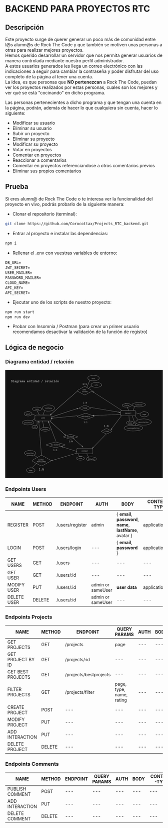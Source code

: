 # BACKEND PARA PROYECTOS RTC

## Descripción

Este proyecto surge de querer generar un poco más de comunidad entre l@s alumn@s de Rock The Code y que también se motiven unas personas a otras para realizar mejores proyectos.  
Hemos querido desarrollar un servidor que nos permita generar usuarios de manera controlada mediante nuestro perfil administrador.  
A estos usuarios generados les llega un correo electrónico con las indicaciones a seguir para cambiar la contraseña y poder disfrutar del uso completo de la página al tener una cuenta.  
La idea, es que personas que **NO pertenezcan** a Rock The Code, puedan ver los proyectos realizados por estas personas, cuales son los mejores y ver qué se está "cocinando" en dicho programa.

Las personas pertenecientes a dicho programa y que tengan una cuenta en la página, podrán, además de hacer lo que cualquiera sin cuenta, hacer lo siguiente:

- Modificar su usuario
- Eliminar su usuario
- Subir un proyecto
- Eliminar su proyecto
- Modificar su proyecto
- Votar en proyectos
- Comentar en proyectos
- Reaccionar a comentarios
- Comentar en proyectos referenciandose a otros comentarios previos
- Eliminar sus propios comentarios

## Prueba

Si eres alumn@ de Rock The Code o te interesa ver la funcionalidad del proyecto en vivo, podrás probarlo de la siguiente manera:

- Clonar el repositorio (terminal):

```sh
git clone https://github.com/Corocottax/Projects_RTC_backend.git
```

- Entrar al proyecto e instalar las dependencias:

```sh
npm i
```

- Rellenar el .env con vuestras variables de entorno:

```
DB_URL=
JWT_SECRET=
USER_MAILER=
PASSWORD_MAILER=
CLOUD_NAME=
API_KEY=
API_SECRET=
```

- Ejecutar uno de los scripts de nuestro proyecto:

```
npm run start
npm run dev
```

- Probar con Insomnia / Postman (para crear un primer usuario recomendamos desactivar la validación de la función de registro)

## Lógica de negocio

### Diagrama entidad / relación

![Diagrama entidad / relación](./diagrama.jpg)

### Endpoints Users

| NAME        | METHOD | ENDPOINT        | AUTH              | BODY                                                        | CONTENT-TYPE     | RESPONSE        |
| ----------- | ------ | --------------- | ----------------- | ----------------------------------------------------------- | ---------------- | --------------- |
| REGISTER    | POST   | /users/register | admin             | { **email**, **password**, **name**, **lastName**, avatar } | application/json | { user }        |
| LOGIN       | POST   | /users/login    | ---               | { **email**, **password** }                                 | application/json | { token, user } |
| GET USERS   | GET    | /users          | ---               | ---                                                         | ---              | [ users ]       |
| GET USER    | GET    | /users/:id      | ---               | ---                                                         | ---              | { user }        |
| MODIFY USER | PUT    | /users/:id      | admin or sameUser | **user data**                                               | application/json | { user }        |
| DELETE USER | DELETE | /users/:id      | admin or sameUser | ---                                                         | ---              | { user }        |

### Endpoints Projects

| NAME              | METHOD | ENDPOINT               | QUERY PARAMS             | AUTH | BODY | CONTENT-TYPE | RESPONSE               |
| ----------------- | ------ | ---------------------- | ------------------------ | ---- | ---- | ------------ | ---------------------- |
| GET PROJECTS      | GET    | /projects              | page                     | ---  | ---  | ---          | { info, [ projects ] } |
| GET PROJECT BY ID | GET    | /projects/:id          | ---                      | ---  | ---  | ---          | { project }            |
| GET BEST PROJECTS | GET    | /projects/bestprojects | ---                      | ---  | ---  | ---          | [ projects ]           |
| FILTER PROJECTS   | GET    | /projects/filter       | page, type, name, rating | ---  | ---  | ---          | { info, [ projects ] } |
| CREATE PROJECT    | POST   | ---                    | ---                      | ---  | ---  | ---          | ---                    |
| MODIFY PROJECT    | PUT    | ---                    | ---                      | ---  | ---  | ---          | ---                    |
| ADD INTERACTION   | PUT    | ---                    | ---                      | ---  | ---  | ---          | ---                    |
| DELETE PROJECT    | DELETE | ---                    | ---                      | ---  | ---  | ---          | ---                    |

### Endpoints Comments

| NAME            | METHOD | ENDPOINT | QUERY PARAMS | AUTH | BODY | CONTENT-TYPE | RESPONSE |
| --------------- | ------ | -------- | ------------ | ---- | ---- | ------------ | -------- |
| PUBLISH COMMENT | POST   | ---      | ---          | ---  | ---  | ---          | ---      |
| ADD INTERACTION | PUT    | ---      | ---          | ---  | ---  | ---          | ---      |
| DELETE COMMENT  | DELETE | ---      | ---          | ---  | ---  | ---          | ---      |
